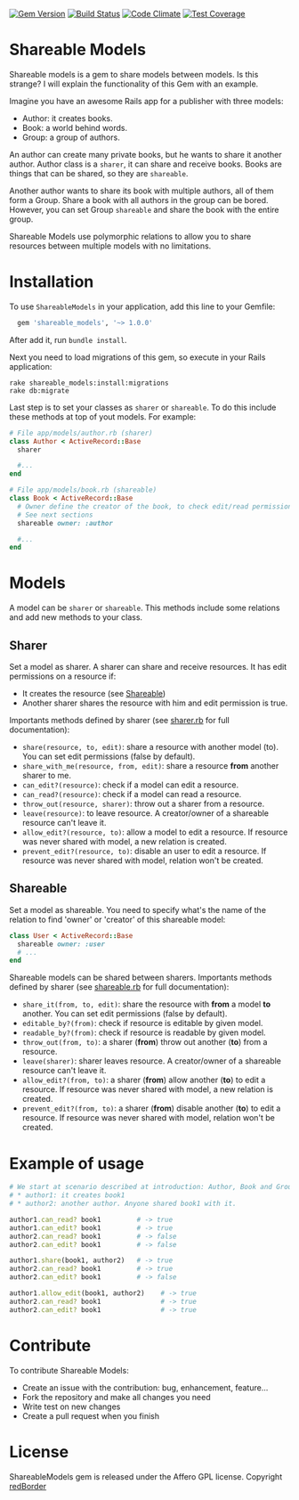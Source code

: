 [![Gem Version](https://badge.fury.io/rb/shareable_models.svg)](http://badge.fury.io/rb/shareable_models) [![Build Status](https://travis-ci.org/redBorder/shareable_models.svg?branch=master)](https://travis-ci.org/redBorder/shareable_models) [![Code Climate](https://codeclimate.com/github/redBorder/shareable_models/badges/gpa.svg)](https://codeclimate.com/github/redBorder/shareable_models) [![Test Coverage](https://codeclimate.com/github/redBorder/shareable_models/badges/coverage.svg)](https://codeclimate.com/github/redBorder/shareable_models/coverage)

# Shareable Models

Shareable models is a gem to share models between models. Is this strange? I will explain the functionality of this Gem with an example.

Imagine you have an awesome Rails app for a publisher with three models:
* Author: it creates books.
* Book: a world behind words.
* Group: a group of authors.

An author can create many private books, but he wants to share it another author. Author class is a `sharer`, it can share and receive books. Books are things that can be shared, so they are `shareable`.

Another author wants to share its book with multiple authors, all of them form a Group. Share a book with all authors in the group can be bored. However, you can set Group `shareable` and share the book with the entire group.

Shareable Models use polymorphic relations to allow you to share resources between multiple models with no limitations.

# Installation
To use `ShareableModels` in your application, add this line to your Gemfile:

```ruby
  gem 'shareable_models', '~> 1.0.0'
```

After add it, run `bundle install`.

Next you need to load migrations of this gem, so execute in your Rails application:

```
rake shareable_models:install:migrations
rake db:migrate
```

Last step is to set your classes as `sharer` or `shareable`. To do this include these methods at top of yout models. For example:

```ruby
# File app/models/author.rb (sharer)
class Author < ActiveRecord::Base
  sharer

  #...
end

# File app/models/book.rb (shareable)
class Book < ActiveRecord::Base
  # Owner define the creator of the book, to check edit/read permissions.
  # See next sections
  shareable owner: :author

  #...
end
```

# Models
A model can be `sharer` or `shareable`. This methods include some relations and add new methods to your class.

## Sharer
Set a model as sharer. A sharer can share and receive resources. It has edit permissions on a resource if:

* It creates the resource (see [Shareable](#shareable))
* Another sharer shares the resource with him and edit permission is true.

Importants methods defined by sharer (see [sharer.rb](https://github.com/redBorder/shareable_models/blob/master/lib/shareable_models/models/sharer.rb) for full documentation):

* `share(resource, to, edit)`: share a resource with another model (to). You can set edit permissions (false by default).
* `share_with_me(resource, from, edit)`: share a resource **from** another sharer to me. 
* `can_edit?(resource)`: check if a model can edit a resource.
* `can_read?(resource)`: check if a model can read a resource.
* `throw_out(resource, sharer)`: throw out a sharer from a resource.
* `leave(resource)`: to leave resource. A creator/owner of a shareable resource can't leave it.
* `allow_edit?(resource, to)`: allow a model to edit a resource. If resource was never shared with model, a new relation is created.
* `prevent_edit?(resource, to)`: disable an user to edit a resource. If resource was never shared with model, relation won't be created.

## Shareable
Set a model as shareable. You need to specify what's the name of the relation to find 'owner' or 'creator' of this shareable model:
```ruby
class User < ActiveRecord::Base
  shareable owner: :user
  # ...
end
```

Shareable models can be shared between sharers. Importants methods defined by sharer (see [shareable.rb](https://github.com/redBorder/shareable_models/blob/master/lib/shareable_models/models/shareable.rb) for full documentation):

* `share_it(from, to, edit)`: share the resource with **from** a model **to** another. You can set edit permissions (false by default).
* `editable_by?(from)`: check if resource is editable by given model.
* `readable_by?(from)`: check if resource is readable by given model.
* `throw_out(from, to)`: a sharer (**from**) throw out another (**to**) from a resource.
* `leave(sharer)`: sharer leaves resource. A creator/owner of a shareable resource can't leave it.
* `allow_edit?(from, to)`: a sharer (**from**) allow another (**to**) to edit a resource. If resource was never shared with model, a new relation is created.
* `prevent_edit?(from, to)`: a sharer (**from**) disable another (**to**) to edit a resource. If resource was never shared with model, relation won't be created.

# Example of usage

```ruby
# We start at scenario described at introduction: Author, Book and Group. Instanced models:
# * author1: it creates book1
# * author2: another author. Anyone shared book1 with it.

author1.can_read? book1         # -> true
author1.can_edit? book1         # -> true
author2.can_read? book1         # -> false
author2.can_edit? book1         # -> false

author1.share(book1, author2)   # -> true
author2.can_read? book1         # -> true
author2.can_edit? book1         # -> false

author1.allow_edit(book1, author2)    # -> true
author2.can_read? book1               # -> true
author2.can_edit? book1               # -> true
```

# Contribute

To contribute Shareable Models:

* Create an issue with the contribution: bug, enhancement, feature...
* Fork the repository and make all changes you need
* Write test on new changes
* Create a pull request when you finish

# License

ShareableModels gem is released under the Affero GPL license. Copyright [redBorder](http://redborder.net)
